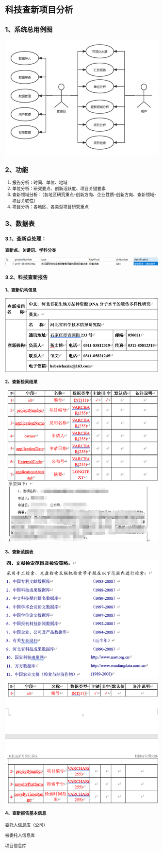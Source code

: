 # 科技查新项目分析

## 1、系统总用例图

![科技查新可视化系统用例图](https://raw.githubusercontent.com/SAH01/wordpress-img/master/imgs/clip_image002.png)

## 2、功能

1. 报告分析：时间、单位、地域
2. 单位分析：研究要点、创新活跃度、项目关键要素
3. 查新领域分析：（各地区研究重点-创新方向、企业性质-创新方向、查新领域-项目关联性）
4. 项目分析：各地区、各类型项目研究重点

## 3、数据表

### 3.1、查新点处理：

**查新点、关键词、学科分类**

![image-20220710142612141](https://raw.githubusercontent.com/SAH01/wordpress-img/master/imgs/image-20220710142612141.png)



### 3.2、科技查新报告

#### 1、查新机构信息

![image-20220710155519585](https://raw.githubusercontent.com/SAH01/wordpress-img/master/imgs/image-20220710155519585.png)

#### 2、查新检索结果

![image-20220710155726400](https://raw.githubusercontent.com/SAH01/wordpress-img/master/imgs/image-20220710155726400.png)

#### 3、查新范围表

![image-20220710160451296](https://raw.githubusercontent.com/SAH01/wordpress-img/master/imgs/image-20220710160451296.png)



![image-20220710160436252](https://raw.githubusercontent.com/SAH01/wordpress-img/master/imgs/image-20220710160436252.png)



#### 4、查新报告基本信息





委托人信息库（公司）

被委托人信息库

项目信息库



​	
